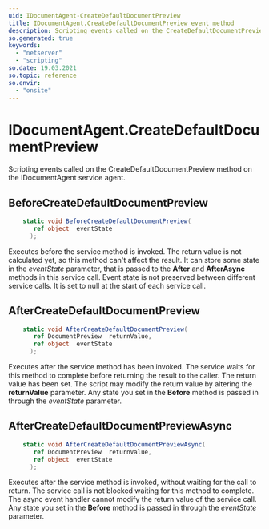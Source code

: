 ```yaml
---
uid: IDocumentAgent-CreateDefaultDocumentPreview
title: IDocumentAgent.CreateDefaultDocumentPreview event method
description: Scripting events called on the CreateDefaultDocumentPreview method on the IDocumentAgent service agent.
so.generated: true
keywords:
  - "netserver"
  - "scripting"
so.date: 19.03.2021
so.topic: reference
so.envir:
  - "onsite"
---
```

# IDocumentAgent.CreateDefaultDocumentPreview

Scripting events called on the <see cref='M:SuperOffice.CRM.Services.IDocumentAgent.CreateDefaultDocumentPreview'>CreateDefaultDocumentPreview</see> method on the <see cref='IDocumentAgent'>IDocumentAgent</see>  service agent.

## BeforeCreateDefaultDocumentPreview
```cs
    static void BeforeCreateDefaultDocumentPreview(
       ref object  eventState
      );
```
Executes before the service method is invoked.
The return value is not calculated yet, so this method can't affect the result.
It can store some state in the *eventState* parameter, that is passed to the **After** and **AfterAsync** methods in this service call.
Event state is not preserved between different service calls. It is set to null at the start of each service call.
## AfterCreateDefaultDocumentPreview
```cs
    static void AfterCreateDefaultDocumentPreview(
       ref DocumentPreview  returnValue,
       ref object  eventState
      );
```
Executes after the service method has been invoked. The service waits for this method to complete before returning the result to the caller.
The return value has been set. The script may modify the return value by altering the **returnValue** parameter.
Any state you set in the **Before** method is passed in through the *eventState* parameter.
## AfterCreateDefaultDocumentPreviewAsync
```cs
    static void AfterCreateDefaultDocumentPreviewAsync(
       ref DocumentPreview  returnValue,
       ref object  eventState
      );
```
Executes after the service method is invoked, without waiting for the call to return.
The service call is not blocked waiting for this method to complete.
The async event handler cannot modify the return value of the service call.
Any state you set in the **Before** method is passed in through the *eventState* parameter.

